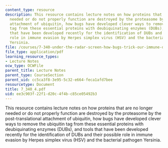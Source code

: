 ```yaml
---
content_type: resource
description: This resource contains lecture notes on how proteins that are no longer
  needed or do not properly function are destroyed by the proteasome by the post-translational
  attachment of ubiquitin, how bugs have developed clever ways to remove the ubiquitin
  tag from these essential proteins with deubiquinating enzymes (DUBs), and tools
  that have been developed recently for the identification of DUBs and their possible
  role in immune evasion by Herpes simplex virus (HSV) and the bacterial pathogen
  Yersinia.
file: /courses/7-340-under-the-radar-screen-how-bugs-trick-our-immune-defenses-spring-2007/ee3c903f22f1d20c4f4bc85ce05492b3_7_340_4.pdf
file_type: application/pdf
learning_resource_types:
- Lecture Notes
ocw_type: OCWFile
parent_title: Lecture Notes
parent_type: CourseSection
parent_uid: cc5ca3f8-3e95-5c32-e664-feca1afd7bee
resourcetype: Document
title: 7_340_4.pdf
uid: ee3c903f-22f1-d20c-4f4b-c85ce05492b3
---
```

This resource contains lecture notes on how proteins that are no longer needed or do not properly function are destroyed by the proteasome by the post-translational attachment of ubiquitin, how bugs have developed clever ways to remove the ubiquitin tag from these essential proteins with deubiquinating enzymes (DUBs), and tools that have been developed recently for the identification of DUBs and their possible role in immune evasion by Herpes simplex virus (HSV) and the bacterial pathogen Yersinia.

